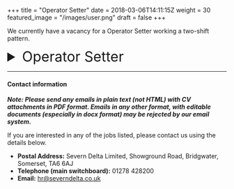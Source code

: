 +++
title = "Operator Setter"
date = 2018-03-06T14:11:15Z
weight = 30
featured_image = "/images/user.png"
draft = false
+++

We currently have a vacancy for a Operator Setter working a two-shift pattern.
<!--more-->

<details>
<summary style="font-size:2rem;"> Operator Setter </summary>

<br>

#### Shift pattern and pay:

**Pattern** - rotating shifts (6am-2.15pm / 2.00-10:15pm) Monday to Friday

**Salary** - £12.569/hr  = £24,510 per annum


#### Person Spec

The person we a looking for will have the following attributes:

* Experience in machine operating essential
* Enthusiastic and willing to learn
* Attention to detail
* Referenceable work history

#### Main duties

The job holder will have the following day to day responsibilities:

* Responsibility for leading changeovers
* Minor repairs
* Replacing and setting of change parts
* Key role to increase OEE and production capacity by reducing downtime
* Running of production machines producing wet wipes and laundry sheets
* Operating, monitoring, controlling and cleaning all plant and associated equipment
* Packing and manual handling as required
* Working in an accurate, efficient and cost-effective manner in order to meet production schedules
</details>
<hr>

#### Contact information

**_Note: Please send any emails in plain text (not HTML) with CV attachments in PDF format. Emails in any other format, with editable documents (especially in docx format) may be rejected by our email system._**

If you are interested in any of the jobs listed, please contact us using the details below.

* **Postal Address:** Severn Delta Limited, Showground Road, Bridgwater, Somerset, TA6 6AJ
* **Telephone (main switchboard):** 01278 428200
* **Email:** hr@severndelta.co.uk
